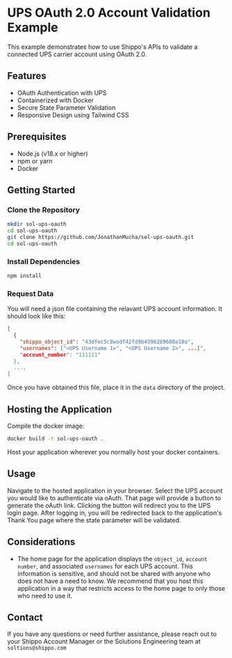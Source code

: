# UPS OAuth 2.0 Account Validation Example

This example demonstrates how to use Shippo's APIs to validate a connected UPS carrier account using OAuth 2.0.

## Features

- OAuth Authentication with UPS
- Containerized with Docker
- Secure State Parameter Validation
- Responsive Design using Tailwind CSS

## Prerequisites

- Node.js (v18.x or higher)
- npm or yarn
- Docker

## Getting Started

### Clone the Repository

```bash
mkdir sol-ups-oauth
cd sol-ups-oauth
git clone https://github.com/JonathanMucha/sol-ups-oauth.git
cd sol-ups-oauth
```

### Install Dependencies

```bash
npm install
```

### Request Data

You will need a json file containing the relavant UPS account information. It should look like this:

```json
[
  {
    "shippo_object_id": "43dfec5c8wsdf42fd9b4596289688a10a",
    "usernames": ["<UPS Username 1>", "<UPS Username 2>", ...]",
    "account_number": "111111"
  },
  ...,
]
```
Once you have obtained this file, place it in the `data` directory of the project.


## Hosting the Application

Compile the docker image:

```bash
docker build -t sol-ups-oauth .
```
Host your application wherever you normally host your docker containers.


## Usage

Navigate to the hosted application in your browser. Select the UPS account you would like to authenticate via oAuth. That page will provide a button to generate the oAuth link. Clicking the button will redirect you to the UPS login page. After logging in, you will be redirected back to the application's Thank You page where the state parameter will be validated.


## Considerations

- The home page for the application displays the `object_id`, `account number`, and associated `usernames` for each UPS account. This information is  sensitive, and should not be shared with anyone who does not have a need to know. We recommend that you host this application in a way that restricts access to the home page to only those who need to use it.

## Contact

If you have any questions or need further assistance, please reach out to your Shippo Account Manager or the Solutions Engineering team at `soltions@shippo.com`